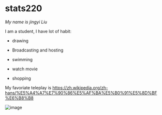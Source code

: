 # stats220

*My name is jingyi Liu*

I am a student, I have lot of habit:

* drawing

* Broadcasting and hosting

* swimming

* watch movie
  
* shopping

My favoriate teleplay is https://zh.wikipedia.org/zh-hans/%E5%A4%A7%E7%90%86%E5%AF%BA%E5%B0%91%E5%8D%BF%E6%B8%B8

![image](https://i.redd.it/i-asked-chatgpt-to-make-a-cute-dog-and-then-make-him-even-v0-rh6xs23x6m2c1.jpg?width=768&format=pjpg&auto=webp&s=e44200f03de3be830f7d34719e7861b4b117380a)
